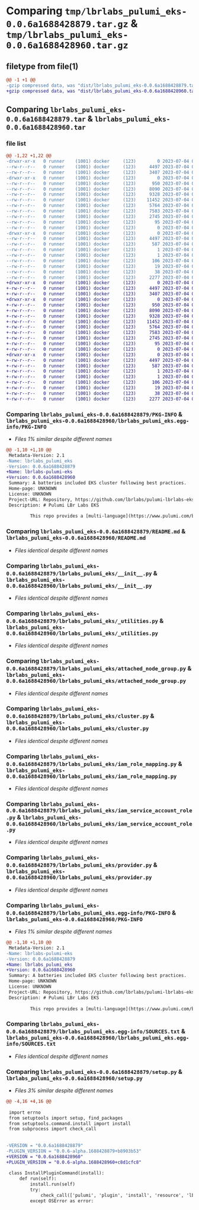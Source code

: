 # Comparing `tmp/lbrlabs_pulumi_eks-0.0.6a1688428879.tar.gz` & `tmp/lbrlabs_pulumi_eks-0.0.6a1688428960.tar.gz`

## filetype from file(1)

```diff
@@ -1 +1 @@
-gzip compressed data, was "dist/lbrlabs_pulumi_eks-0.0.6a1688428879.tar", last modified: Tue Jul  4 00:08:17 2023, max compression
+gzip compressed data, was "dist/lbrlabs_pulumi_eks-0.0.6a1688428960.tar", last modified: Tue Jul  4 00:09:54 2023, max compression
```

## Comparing `lbrlabs_pulumi_eks-0.0.6a1688428879.tar` & `lbrlabs_pulumi_eks-0.0.6a1688428960.tar`

### file list

```diff
@@ -1,22 +1,22 @@
-drwxr-xr-x   0 runner    (1001) docker     (123)        0 2023-07-04 00:08:17.000000 lbrlabs_pulumi_eks-0.0.6a1688428879/
--rw-r--r--   0 runner    (1001) docker     (123)     4497 2023-07-04 00:08:17.000000 lbrlabs_pulumi_eks-0.0.6a1688428879/PKG-INFO
--rw-r--r--   0 runner    (1001) docker     (123)     3407 2023-07-04 00:08:16.000000 lbrlabs_pulumi_eks-0.0.6a1688428879/README.md
-drwxr-xr-x   0 runner    (1001) docker     (123)        0 2023-07-04 00:08:17.000000 lbrlabs_pulumi_eks-0.0.6a1688428879/lbrlabs_pulumi_eks/
--rw-r--r--   0 runner    (1001) docker     (123)      950 2023-07-04 00:08:16.000000 lbrlabs_pulumi_eks-0.0.6a1688428879/lbrlabs_pulumi_eks/__init__.py
--rw-r--r--   0 runner    (1001) docker     (123)     8090 2023-07-04 00:08:16.000000 lbrlabs_pulumi_eks-0.0.6a1688428879/lbrlabs_pulumi_eks/_utilities.py
--rw-r--r--   0 runner    (1001) docker     (123)     9328 2023-07-04 00:08:16.000000 lbrlabs_pulumi_eks-0.0.6a1688428879/lbrlabs_pulumi_eks/attached_node_group.py
--rw-r--r--   0 runner    (1001) docker     (123)    11452 2023-07-04 00:08:16.000000 lbrlabs_pulumi_eks-0.0.6a1688428879/lbrlabs_pulumi_eks/cluster.py
--rw-r--r--   0 runner    (1001) docker     (123)     5764 2023-07-04 00:08:16.000000 lbrlabs_pulumi_eks-0.0.6a1688428879/lbrlabs_pulumi_eks/iam_role_mapping.py
--rw-r--r--   0 runner    (1001) docker     (123)     7583 2023-07-04 00:08:16.000000 lbrlabs_pulumi_eks-0.0.6a1688428879/lbrlabs_pulumi_eks/iam_service_account_role.py
--rw-r--r--   0 runner    (1001) docker     (123)     2745 2023-07-04 00:08:16.000000 lbrlabs_pulumi_eks-0.0.6a1688428879/lbrlabs_pulumi_eks/provider.py
--rw-r--r--   0 runner    (1001) docker     (123)       95 2023-07-04 00:08:16.000000 lbrlabs_pulumi_eks-0.0.6a1688428879/lbrlabs_pulumi_eks/pulumi-plugin.json
--rw-r--r--   0 runner    (1001) docker     (123)        0 2023-07-04 00:08:16.000000 lbrlabs_pulumi_eks-0.0.6a1688428879/lbrlabs_pulumi_eks/py.typed
-drwxr-xr-x   0 runner    (1001) docker     (123)        0 2023-07-04 00:08:17.000000 lbrlabs_pulumi_eks-0.0.6a1688428879/lbrlabs_pulumi_eks.egg-info/
--rw-r--r--   0 runner    (1001) docker     (123)     4497 2023-07-04 00:08:17.000000 lbrlabs_pulumi_eks-0.0.6a1688428879/lbrlabs_pulumi_eks.egg-info/PKG-INFO
--rw-r--r--   0 runner    (1001) docker     (123)      587 2023-07-04 00:08:17.000000 lbrlabs_pulumi_eks-0.0.6a1688428879/lbrlabs_pulumi_eks.egg-info/SOURCES.txt
--rw-r--r--   0 runner    (1001) docker     (123)        1 2023-07-04 00:08:17.000000 lbrlabs_pulumi_eks-0.0.6a1688428879/lbrlabs_pulumi_eks.egg-info/dependency_links.txt
--rw-r--r--   0 runner    (1001) docker     (123)        1 2023-07-04 00:08:17.000000 lbrlabs_pulumi_eks-0.0.6a1688428879/lbrlabs_pulumi_eks.egg-info/not-zip-safe
--rw-r--r--   0 runner    (1001) docker     (123)      106 2023-07-04 00:08:17.000000 lbrlabs_pulumi_eks-0.0.6a1688428879/lbrlabs_pulumi_eks.egg-info/requires.txt
--rw-r--r--   0 runner    (1001) docker     (123)       19 2023-07-04 00:08:17.000000 lbrlabs_pulumi_eks-0.0.6a1688428879/lbrlabs_pulumi_eks.egg-info/top_level.txt
--rw-r--r--   0 runner    (1001) docker     (123)       38 2023-07-04 00:08:17.000000 lbrlabs_pulumi_eks-0.0.6a1688428879/setup.cfg
--rw-r--r--   0 runner    (1001) docker     (123)     2277 2023-07-04 00:08:16.000000 lbrlabs_pulumi_eks-0.0.6a1688428879/setup.py
+drwxr-xr-x   0 runner    (1001) docker     (123)        0 2023-07-04 00:09:54.000000 lbrlabs_pulumi_eks-0.0.6a1688428960/
+-rw-r--r--   0 runner    (1001) docker     (123)     4497 2023-07-04 00:09:54.000000 lbrlabs_pulumi_eks-0.0.6a1688428960/PKG-INFO
+-rw-r--r--   0 runner    (1001) docker     (123)     3407 2023-07-04 00:09:53.000000 lbrlabs_pulumi_eks-0.0.6a1688428960/README.md
+drwxr-xr-x   0 runner    (1001) docker     (123)        0 2023-07-04 00:09:54.000000 lbrlabs_pulumi_eks-0.0.6a1688428960/lbrlabs_pulumi_eks/
+-rw-r--r--   0 runner    (1001) docker     (123)      950 2023-07-04 00:09:53.000000 lbrlabs_pulumi_eks-0.0.6a1688428960/lbrlabs_pulumi_eks/__init__.py
+-rw-r--r--   0 runner    (1001) docker     (123)     8090 2023-07-04 00:09:53.000000 lbrlabs_pulumi_eks-0.0.6a1688428960/lbrlabs_pulumi_eks/_utilities.py
+-rw-r--r--   0 runner    (1001) docker     (123)     9328 2023-07-04 00:09:53.000000 lbrlabs_pulumi_eks-0.0.6a1688428960/lbrlabs_pulumi_eks/attached_node_group.py
+-rw-r--r--   0 runner    (1001) docker     (123)    11452 2023-07-04 00:09:53.000000 lbrlabs_pulumi_eks-0.0.6a1688428960/lbrlabs_pulumi_eks/cluster.py
+-rw-r--r--   0 runner    (1001) docker     (123)     5764 2023-07-04 00:09:53.000000 lbrlabs_pulumi_eks-0.0.6a1688428960/lbrlabs_pulumi_eks/iam_role_mapping.py
+-rw-r--r--   0 runner    (1001) docker     (123)     7583 2023-07-04 00:09:53.000000 lbrlabs_pulumi_eks-0.0.6a1688428960/lbrlabs_pulumi_eks/iam_service_account_role.py
+-rw-r--r--   0 runner    (1001) docker     (123)     2745 2023-07-04 00:09:53.000000 lbrlabs_pulumi_eks-0.0.6a1688428960/lbrlabs_pulumi_eks/provider.py
+-rw-r--r--   0 runner    (1001) docker     (123)       95 2023-07-04 00:09:53.000000 lbrlabs_pulumi_eks-0.0.6a1688428960/lbrlabs_pulumi_eks/pulumi-plugin.json
+-rw-r--r--   0 runner    (1001) docker     (123)        0 2023-07-04 00:09:53.000000 lbrlabs_pulumi_eks-0.0.6a1688428960/lbrlabs_pulumi_eks/py.typed
+drwxr-xr-x   0 runner    (1001) docker     (123)        0 2023-07-04 00:09:54.000000 lbrlabs_pulumi_eks-0.0.6a1688428960/lbrlabs_pulumi_eks.egg-info/
+-rw-r--r--   0 runner    (1001) docker     (123)     4497 2023-07-04 00:09:54.000000 lbrlabs_pulumi_eks-0.0.6a1688428960/lbrlabs_pulumi_eks.egg-info/PKG-INFO
+-rw-r--r--   0 runner    (1001) docker     (123)      587 2023-07-04 00:09:54.000000 lbrlabs_pulumi_eks-0.0.6a1688428960/lbrlabs_pulumi_eks.egg-info/SOURCES.txt
+-rw-r--r--   0 runner    (1001) docker     (123)        1 2023-07-04 00:09:54.000000 lbrlabs_pulumi_eks-0.0.6a1688428960/lbrlabs_pulumi_eks.egg-info/dependency_links.txt
+-rw-r--r--   0 runner    (1001) docker     (123)        1 2023-07-04 00:09:54.000000 lbrlabs_pulumi_eks-0.0.6a1688428960/lbrlabs_pulumi_eks.egg-info/not-zip-safe
+-rw-r--r--   0 runner    (1001) docker     (123)      106 2023-07-04 00:09:54.000000 lbrlabs_pulumi_eks-0.0.6a1688428960/lbrlabs_pulumi_eks.egg-info/requires.txt
+-rw-r--r--   0 runner    (1001) docker     (123)       19 2023-07-04 00:09:54.000000 lbrlabs_pulumi_eks-0.0.6a1688428960/lbrlabs_pulumi_eks.egg-info/top_level.txt
+-rw-r--r--   0 runner    (1001) docker     (123)       38 2023-07-04 00:09:54.000000 lbrlabs_pulumi_eks-0.0.6a1688428960/setup.cfg
+-rw-r--r--   0 runner    (1001) docker     (123)     2277 2023-07-04 00:09:53.000000 lbrlabs_pulumi_eks-0.0.6a1688428960/setup.py
```

### Comparing `lbrlabs_pulumi_eks-0.0.6a1688428879/PKG-INFO` & `lbrlabs_pulumi_eks-0.0.6a1688428960/lbrlabs_pulumi_eks.egg-info/PKG-INFO`

 * *Files 1% similar despite different names*

```diff
@@ -1,10 +1,10 @@
 Metadata-Version: 2.1
-Name: lbrlabs_pulumi_eks
-Version: 0.0.6a1688428879
+Name: lbrlabs-pulumi-eks
+Version: 0.0.6a1688428960
 Summary: A batteries included EKS cluster following best practices.
 Home-page: UNKNOWN
 License: UNKNOWN
 Project-URL: Repository, https://github.com/lbrlabs/pulumi-lbrlabs-eks
 Description: # Pulumi LBr Labs EKS 
         
         This repo provides a [multi-language](https://www.pulumi.com/blog/pulumiup-pulumi-packages-multi-language-components/) component that creates a "batteries included" cluster ready for you to attach your EKS nodes to.
```

### Comparing `lbrlabs_pulumi_eks-0.0.6a1688428879/README.md` & `lbrlabs_pulumi_eks-0.0.6a1688428960/README.md`

 * *Files identical despite different names*

### Comparing `lbrlabs_pulumi_eks-0.0.6a1688428879/lbrlabs_pulumi_eks/__init__.py` & `lbrlabs_pulumi_eks-0.0.6a1688428960/lbrlabs_pulumi_eks/__init__.py`

 * *Files identical despite different names*

### Comparing `lbrlabs_pulumi_eks-0.0.6a1688428879/lbrlabs_pulumi_eks/_utilities.py` & `lbrlabs_pulumi_eks-0.0.6a1688428960/lbrlabs_pulumi_eks/_utilities.py`

 * *Files identical despite different names*

### Comparing `lbrlabs_pulumi_eks-0.0.6a1688428879/lbrlabs_pulumi_eks/attached_node_group.py` & `lbrlabs_pulumi_eks-0.0.6a1688428960/lbrlabs_pulumi_eks/attached_node_group.py`

 * *Files identical despite different names*

### Comparing `lbrlabs_pulumi_eks-0.0.6a1688428879/lbrlabs_pulumi_eks/cluster.py` & `lbrlabs_pulumi_eks-0.0.6a1688428960/lbrlabs_pulumi_eks/cluster.py`

 * *Files identical despite different names*

### Comparing `lbrlabs_pulumi_eks-0.0.6a1688428879/lbrlabs_pulumi_eks/iam_role_mapping.py` & `lbrlabs_pulumi_eks-0.0.6a1688428960/lbrlabs_pulumi_eks/iam_role_mapping.py`

 * *Files identical despite different names*

### Comparing `lbrlabs_pulumi_eks-0.0.6a1688428879/lbrlabs_pulumi_eks/iam_service_account_role.py` & `lbrlabs_pulumi_eks-0.0.6a1688428960/lbrlabs_pulumi_eks/iam_service_account_role.py`

 * *Files identical despite different names*

### Comparing `lbrlabs_pulumi_eks-0.0.6a1688428879/lbrlabs_pulumi_eks/provider.py` & `lbrlabs_pulumi_eks-0.0.6a1688428960/lbrlabs_pulumi_eks/provider.py`

 * *Files identical despite different names*

### Comparing `lbrlabs_pulumi_eks-0.0.6a1688428879/lbrlabs_pulumi_eks.egg-info/PKG-INFO` & `lbrlabs_pulumi_eks-0.0.6a1688428960/PKG-INFO`

 * *Files 1% similar despite different names*

```diff
@@ -1,10 +1,10 @@
 Metadata-Version: 2.1
-Name: lbrlabs-pulumi-eks
-Version: 0.0.6a1688428879
+Name: lbrlabs_pulumi_eks
+Version: 0.0.6a1688428960
 Summary: A batteries included EKS cluster following best practices.
 Home-page: UNKNOWN
 License: UNKNOWN
 Project-URL: Repository, https://github.com/lbrlabs/pulumi-lbrlabs-eks
 Description: # Pulumi LBr Labs EKS 
         
         This repo provides a [multi-language](https://www.pulumi.com/blog/pulumiup-pulumi-packages-multi-language-components/) component that creates a "batteries included" cluster ready for you to attach your EKS nodes to.
```

### Comparing `lbrlabs_pulumi_eks-0.0.6a1688428879/lbrlabs_pulumi_eks.egg-info/SOURCES.txt` & `lbrlabs_pulumi_eks-0.0.6a1688428960/lbrlabs_pulumi_eks.egg-info/SOURCES.txt`

 * *Files identical despite different names*

### Comparing `lbrlabs_pulumi_eks-0.0.6a1688428879/setup.py` & `lbrlabs_pulumi_eks-0.0.6a1688428960/setup.py`

 * *Files 3% similar despite different names*

```diff
@@ -4,16 +4,16 @@
 
 import errno
 from setuptools import setup, find_packages
 from setuptools.command.install import install
 from subprocess import check_call
 
 
-VERSION = "0.0.6a1688428879"
-PLUGIN_VERSION = "0.0.6-alpha.1688428879+b8903b53"
+VERSION = "0.0.6a1688428960"
+PLUGIN_VERSION = "0.0.6-alpha.1688428960+c8d1cfc8"
 
 class InstallPluginCommand(install):
     def run(self):
         install.run(self)
         try:
             check_call(['pulumi', 'plugin', 'install', 'resource', 'lbrlabs-eks', PLUGIN_VERSION, '--server', 'github://api.github.com/lbrlabs'])
         except OSError as error:
```

